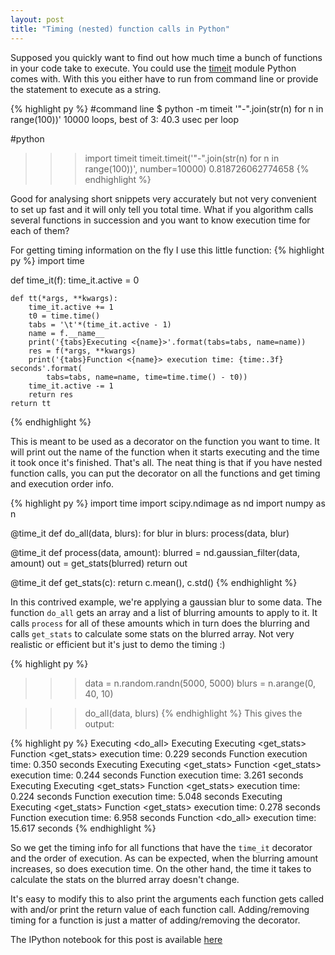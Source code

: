 ```yaml
---
layout: post
title: "Timing (nested) function calls in Python"
---
```


Supposed you quickly want to find out how much time a bunch of functions in your code take to execute. You could use the [timeit][1] module Python comes with. With this you either have to run from command line or provide the statement to execute as a string. 

{% highlight py %}
#command line
$ python -m timeit '"-".join(str(n) for n in range(100))'
10000 loops, best of 3: 40.3 usec per loop

#python
>>> import timeit
>>> timeit.timeit('"-".join(str(n) for n in range(100))', number=10000)
0.818726062774658
{% endhighlight %}

Good for analysing short snippets very accurately but not very convenient to set up fast and it will only tell you total time. What if you algorithm calls several functions in succession and you want to know execution time for each of them?

For getting timing information on the fly I use this little function:
{% highlight py %}
import time

def time_it(f):
    time_it.active = 0

    def tt(*args, **kwargs):
        time_it.active += 1
        t0 = time.time()
        tabs = '\t'*(time_it.active - 1)
        name = f.__name__
        print('{tabs}Executing <{name}>'.format(tabs=tabs, name=name))
        res = f(*args, **kwargs)
        print('{tabs}Function <{name}> execution time: {time:.3f} seconds'.format(
            tabs=tabs, name=name, time=time.time() - t0))
        time_it.active -= 1
        return res
    return tt
{% endhighlight %}

This is meant to be used as a decorator on the function you want to time. It will print out the name of the function when it starts executing and the time it took once it's finished. That's all. The neat thing is that if you have nested function calls, you can put the decorator on all the functions and get timing and execution order info.


{% highlight py %}
import time
import scipy.ndimage as nd
import numpy as n

@time_it
def do_all(data, blurs):
    for blur in blurs:
        process(data, blur)
        
@time_it
def process(data, amount):
    blurred = nd.gaussian_filter(data, amount)
    out = get_stats(blurred)
    return out

@time_it
def get_stats(c):
    return c.mean(), c.std()
{% endhighlight %}

In this contrived example, we're applying a gaussian blur to some data. The function `do_all` gets an array and a list of blurring amounts to apply to it. It calls `process` for all of these amounts which in turn does the blurring and calls `get_stats` to calculate some stats on the blurred array. Not very realistic or efficient but it's just to demo the timing :) 


{% highlight py %}
>>>data = n.random.randn(5000, 5000)
>>>blurs = n.arange(0, 40, 10)

>>>do_all(data, blurs)
{% endhighlight %}
This gives the output:

{% highlight py %}
Executing <do_all>
	Executing <process>
		Executing <get_stats>
		Function <get_stats> execution time: 0.229 seconds
	Function <process> execution time: 0.350 seconds
	Executing <process>
		Executing <get_stats>
		Function <get_stats> execution time: 0.244 seconds
	Function <process> execution time: 3.261 seconds
	Executing <process>
		Executing <get_stats>
		Function <get_stats> execution time: 0.224 seconds
	Function <process> execution time: 5.048 seconds
	Executing <process>
		Executing <get_stats>
		Function <get_stats> execution time: 0.278 seconds
	Function <process> execution time: 6.958 seconds
Function <do_all> execution time: 15.617 seconds
{% endhighlight %}


So we get the timing info for all functions that have the `time_it` decorator and the order of execution. As can be expected, when the blurring amount increases, so does execution time. On the other hand, the time it takes to calculate the stats on the blurred array doesn't change. 

It's easy to modify this to also print the arguments each function gets called with and/or print the return value of each function call. Adding/removing timing for a function is just a matter of adding/removing the decorator.

The IPython notebook for this post is available [here][2]

[1]:https://docs.python.org/2/library/timeit.html
[2]:http://nbviewer.ipython.org/github/ardoi/gh_blog/blob/master/img/timer/timer.ipynb

